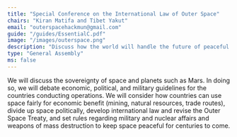 ```yaml
---
title: "Special Conference on the International Law of Outer Space"
chairs: "Kiran Matifa and Tibet Yakut"
email: "outerspacehackmun@gmail.com"
guide: "/guides/EssentialC.pdf"
image: "/images/outerspace.png"
description: "Discuss how the world will handle the future of peaceful military regulations, political boundaries, law, international trade and economics in outer space."
type: "General Assembly"
ms: false
---
```

We will discuss the sovereignty of space and planets such as Mars. In doing so, we will debate economic, political, and military guidelines for the countries conducting operations. We will consider how countries can use space fairly for economic benefit (mining, natural resources, trade routes), divide up space politically, develop international law and revise the Outer Space Treaty, and set rules regarding military and nuclear affairs and weapons of mass destruction to keep space peaceful for centuries to come.